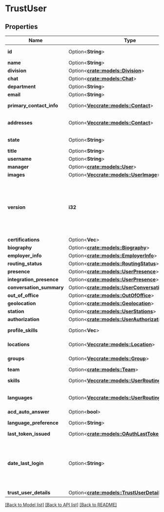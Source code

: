 # TrustUser

## Properties

Name | Type | Description | Notes
------------ | ------------- | ------------- | -------------
**id** | Option<**String**> | The globally unique identifier for the object. | [optional][readonly]
**name** | Option<**String**> |  | [optional]
**division** | Option<[**crate::models::Division**](Division.md)> |  | [optional]
**chat** | Option<[**crate::models::Chat**](Chat.md)> |  | [optional]
**department** | Option<**String**> |  | [optional]
**email** | Option<**String**> |  | [optional]
**primary_contact_info** | Option<[**Vec<crate::models::Contact>**](Contact.md)> | Auto populated from addresses. | [optional][readonly]
**addresses** | Option<[**Vec<crate::models::Contact>**](Contact.md)> | Email addresses and phone numbers for this user | [optional]
**state** | Option<**String**> | The current state for this user. | [optional][readonly]
**title** | Option<**String**> |  | [optional]
**username** | Option<**String**> |  | [optional]
**manager** | Option<[**crate::models::User**](User.md)> |  | [optional]
**images** | Option<[**Vec<crate::models::UserImage>**](UserImage.md)> |  | [optional]
**version** | **i32** | Required when updating a user, this value should be the current version of the user.  The current version can be obtained with a GET on the user before doing a PATCH. | 
**certifications** | Option<**Vec<String>**> |  | [optional]
**biography** | Option<[**crate::models::Biography**](Biography.md)> |  | [optional]
**employer_info** | Option<[**crate::models::EmployerInfo**](EmployerInfo.md)> |  | [optional]
**routing_status** | Option<[**crate::models::RoutingStatus**](RoutingStatus.md)> |  | [optional]
**presence** | Option<[**crate::models::UserPresence**](UserPresence.md)> |  | [optional]
**integration_presence** | Option<[**crate::models::UserPresence**](UserPresence.md)> |  | [optional]
**conversation_summary** | Option<[**crate::models::UserConversationSummary**](UserConversationSummary.md)> |  | [optional]
**out_of_office** | Option<[**crate::models::OutOfOffice**](OutOfOffice.md)> |  | [optional]
**geolocation** | Option<[**crate::models::Geolocation**](Geolocation.md)> |  | [optional]
**station** | Option<[**crate::models::UserStations**](UserStations.md)> |  | [optional]
**authorization** | Option<[**crate::models::UserAuthorization**](UserAuthorization.md)> |  | [optional]
**profile_skills** | Option<**Vec<String>**> | Profile skills possessed by the user | [optional][readonly]
**locations** | Option<[**Vec<crate::models::Location>**](Location.md)> | The user placement at each site location. | [optional][readonly]
**groups** | Option<[**Vec<crate::models::Group>**](Group.md)> | The groups the user is a member of | [optional][readonly]
**team** | Option<[**crate::models::Team**](Team.md)> |  | [optional]
**skills** | Option<[**Vec<crate::models::UserRoutingSkill>**](UserRoutingSkill.md)> | Routing (ACD) skills possessed by the user | [optional][readonly]
**languages** | Option<[**Vec<crate::models::UserRoutingLanguage>**](UserRoutingLanguage.md)> | Routing (ACD) languages possessed by the user | [optional][readonly]
**acd_auto_answer** | Option<**bool**> | acd auto answer | [optional]
**language_preference** | Option<**String**> | preferred language by the user | [optional][readonly]
**last_token_issued** | Option<[**crate::models::OAuthLastTokenIssued**](OAuthLastTokenIssued.md)> |  | [optional]
**date_last_login** | Option<**String**> | The last time the user logged in using username and password. Date time is represented as an ISO-8601 string. For example: yyyy-MM-ddTHH:mm:ss[.mmm]Z | [optional][readonly]
**trust_user_details** | Option<[**crate::models::TrustUserDetails**](TrustUserDetails.md)> |  | [optional]

[[Back to Model list]](../README.md#documentation-for-models) [[Back to API list]](../README.md#documentation-for-api-endpoints) [[Back to README]](../README.md)



